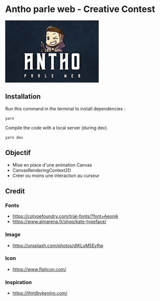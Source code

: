 # Antho parle web - Creative Contest

![APW for Three.js](apw.png)

## Installation
Run this command in the terminal to install dependencies :
```
yarn
```
Compile the code with a local server (during dev).
```
yarn dev
```
## Objectif
- Mise en place d'une animation Canvas
- CanvasRenderingContext2D
- Créer ou moins une interaction au curseur

## Credit
### Fonts
- https://cotypefoundry.com/trial-fonts/?font=Aeonik
- https://www.almarena.fr/shop/kate-typeface/

### Image
- https://unsplash.com/photos/dIKLuM5EyRw

### Icon
- https://www.flaticon.com/

### Inspiration
- https://thirdbykenjiro.com/

